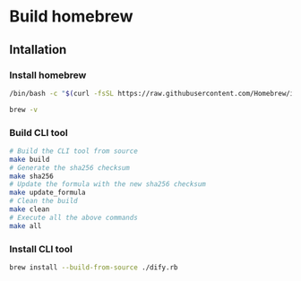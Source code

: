 # Build homebrew

## Intallation

### Install homebrew

```bash
/bin/bash -c "$(curl -fsSL https://raw.githubusercontent.com/Homebrew/install/HEAD/install.sh)"

brew -v
```

### Build CLI tool

```bash
# Build the CLI tool from source
make build 
# Generate the sha256 checksum
make sha256 
# Update the formula with the new sha256 checksum
make update_formula
# Clean the build
make clean
# Execute all the above commands
make all 
```

### Install CLI tool

```bash
brew install --build-from-source ./dify.rb
```